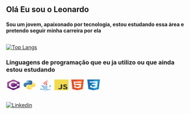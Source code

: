 <div>
<h2>Olá Eu sou o Leonardo</h2>
<h4>Sou um jovem, apaixonado por tecnologia, estou estudando essa área e pretendo seguir minha carreira por ela</h4>
</div>

##

[![Top Langs](https://github-readme-stats.vercel.app/api/top-langs/?username=LeoOliverr&layout=compact)](https://github.com/anuraghazra/github-readme-stats)
<div>
  <h3>Linguagens de programação que eu ja utilizo ou que ainda estou estudando</h3>
  
  <img allign="center" alt="Csharp" height="30" width="40" src="https://raw.githubusercontent.com/devicons/devicon/master/icons/csharp/csharp-original.svg">
  <img allign="center" alt="Python" height="30" width="40" src="https://raw.githubusercontent.com/devicons/devicon/master/icons/python/python-original.svg">
  <img allign="center" alt="Java" height="30" width="40" src="https://raw.githubusercontent.com/devicons/devicon/master/icons/java/java-original.svg">
  <img allign="center" alt="JavaScript" height="30" width="40" src="https://raw.githubusercontent.com/devicons/devicon/master/icons/javascript/javascript-original.svg">
  <img allign="center" alt="Html" height="30" width="40" src="https://raw.githubusercontent.com/devicons/devicon/master/icons/html5/html5-original.svg">
  <img allign="center" alt="Css" height="30" width="40" src="https://raw.githubusercontent.com/devicons/devicon/master/icons/css3/css3-original.svg">
  
  
</div>

##

[![Linkedin](https://img.shields.io/badge/LinkedIn-0077B5?style=for-the-badge&logo=linkedin&logoColor=white)](https://www.linkedin.com/in/leonardo-silva-oliveira-51477626a/)
